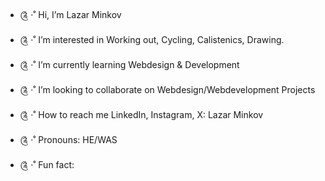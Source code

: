 - ༊ ·˚ Hi, I’m Lazar Minkov
- ༊ ·˚ I’m interested in Working out, Cycling, Calistenics, Drawing.
- ༊ ·˚ I’m currently learning Webdesign & Development
- ༊ ·˚ I’m looking to collaborate on Webdesign/Webdevelopment Projects
- ༊ ·˚ How to reach me LinkedIn, Instagram, X: Lazar Minkov
- ༊ ·˚ Pronouns: HE/WAS
- ༊ ·˚ Fun fact: 

<!---
dinero2004/dinero2004 is a ✨ special ✨ repository because its `README.md` (this file) appears on your GitHub profile.
You can click the Preview link to take a look at your changes.
--->
